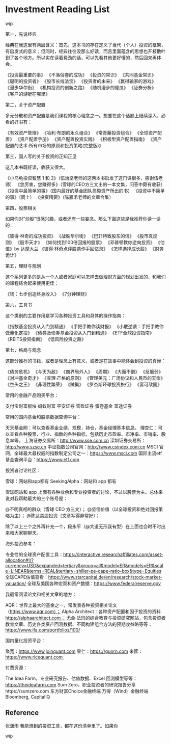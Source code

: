 # Investment Reading List

wip

第一，先说经典

经典在我这里有两层含义：首先，这本书的存在定义了当代（个人）投资的框架，有启发式的意义；但同时，经典往往没那么好读，而且里面蕴含的思想也开枝散叶到了各个地方。所以实在读着费劲的话，可以先看其他更好懂的，然后回来再体会。

《投资最重要的事》 
《不落俗套的成功》 
《投资的常识》 
《共同基金常识》 
《聪明的投资者》 
《股市长线法宝》 
《投资者的未来》 
《赢得输家的游戏》 
《漫步华尔街》 
《机构投资的创新之路》 
《随机漫步的傻瓜》 
《证券分析》 
《客户的游艇在哪里》 

第二，关于资产配置

多元分散和资产配置是我们课程的核心理念之一。想要在这个话题上继续深入，必看的好书有：

《有效资产管理》 
《哈利·布朗的永久组合》 
《常青藤投资组合》 
《全球资产配置》 
《资产配置手册》 
《资产配置投资实践》 
《积极型资产配置指南》 
《资产配置的艺术:所有市场的原则和投资策略(完整版)》

第三，国人写的关于投资的正知正见

这几本书既好读，收获又很大。

《小乌龟投资智慧 1 和 2》（伍治坚老师的这两本书启发了这门课很多，感谢伍老师） 
《您厉害，您赚得多》（雪球的CEO方三文出的一本文集，问答中颇有收获） 
《投资中最简单的事》（国内最好的基金团队高毅资产所出的书） 
《投资中不简单的事》（同上） 
《投资精要》（陈嘉禾老师的文章合集） 

第四，股票相关

如果你对“炒股”很感兴趣，或者还有一些妄念。那么下面这些是我推荐你读一读的：

《彼得·林奇的成功投资》 
《战胜华尔街》 
《巴菲特致股东的信》 
《股市真规则》 
《股市天才》 
《如何找到100倍回报的股票》 
《邓普顿教你逆向投资》 
《估值》by 达摩大兰 
《彼得·林奇点评股票作手回忆录》 
《怎样选择成长股》 
《财务诡计》 

第五，理财与规划

这个系列更多的是从一个人或者家庭可以怎样去做理财方面的规划出发的，和我们的课程结合起来使用更佳：

《钱：七步创造终身收入》 
《7分钟理财》

第六，工具书

这个类别的主要作用是学习各种投资工具和具体的操作指南：

《指数基金投资从入门到精通》
《手把手教你读财报》 
《小散逆袭：手把手教你做量化定投》 
《债券及债券基金投资从入门到精通》 
《ETF全球投资指南》 
《REITS投资指南》 
《低风险投资之路》 

第七，格局与观念

这部分推荐的书籍，或者是理念上有意义，或者是在故事中能体会到投资的真谛：


《债务危机》 
《与天为敌》 
《商界局外人》 
《周期》 
《大而不倒》 
《反脆弱》 
《对冲基金奇才》 
《查理·芒格的原则》 
《管理美元：广场协议和人民币的天命》 
《空头之王》 
《非理性繁荣》 
《贼巢》 
《罗杰斯环球投资旅行》 
《富可敌国》 


常用的金融产品购买平台：

支付宝财富板块 
蚂蚁财富 
平安证券 
雪盈证券 
蛋卷基金 
富途证券

常用的国内基金和股票数据查询平台： 

天天基金网：可以查看基金业绩，规模，持仓，基金经理基本信息。
理杏仁：可以查看各种股票、行业、指数的各种指标，包括历史市盈率、市净率、市销率、股息率等。
上海证券交易所：http://www.sse.com.cn 
深圳证券交易所：http://www.szse.cn 
中证指数公司官网：http://www.csindex.com.cn 
MSCI 官网，全球最大最权威的指数制定公司之一：https://www.msci.com 
国际主流etf基金查询平台：https://www.etf.com

投资者讨论社区：

雪球：网站和app都有 
SeekingAlpha：网站和 app 都有 

雪球网站和 app 上面有各种业余和专业投资者的讨论，不过以股票为主。总体来说对我帮助最大的三个账号是：

@不明真相的群众（雪球 CEO 方三文）；
@坚信价值（以全球投资和绝对回报策略为主）；
@陈达美股投资（文章写得非常好）；

除了以上三个之外再补充一个，段永平（@大道无形我有型）在上面也会时不时出来和大家聊聊天。 

 海外投资参考：

专业性的全球资产配置工具：https://interactive.researchaffiliates.com/asset-allocation#!/?currency=USD&expanded=tertiary&group=all&model=ER&models=ER&scale=LINEAR&terms=REAL&tertiary=shiller-pe-cape-ratio-box&type=Equities
全球CAPE估值查看：https://www.starcapital.de/en/research/stock-market-valuation/ 
全球及美国各种宏观和资产数据：https://www.federalreserve.gov

我最常阅读论文和相关文章的地方：

AQR：世界上最大的基金之一，常发表各种投资相关论文（https://www.aqr.com）；
Alpha Architect：各种资产配置和因子投资的资料 https://alphaarchitect.com；
尤金·法玛的综合教育与投资研究网站，包含投资者教育文章、历史各类资产回测数据、不同构建组合方法的预期收益略等等：https://www.ifa.com/portfolios/100/

国内量化投资平台： 

聚宽：https://www.joinquant.com 
果仁：https://guorn.com 
米筐：https://www.ricequant.com 

付费资源：

The Idea Farm，专业研究报告、估值数据、Excel 回测模型等等：https://theideafarm.com
Sum Zero，职业投资者的研究报告分享https://sumzero.com
东方财富Choice金融终端 
万得（Wind）金融终端 
Bloomberg, CapitalIQ 

## Reference

张潇雨
我能想到的投资工具，都在这份清单里了。如果你






wip
